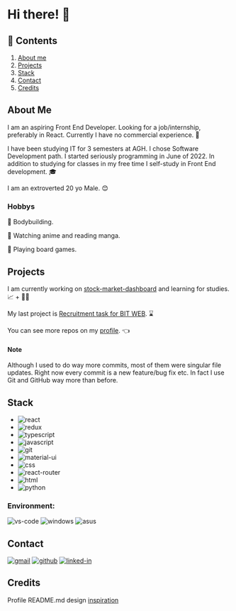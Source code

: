 # Hi there! 👋

## 📑 Contents

1. [About me](#about-me)
2. [Projects](#projects)
3. [Stack](#stack)
4. [Contact](#contact)
5. [Credits](#credits)

## About Me

I am an aspiring Front End Developer. Looking for a job/internship, preferably in React. Currently I have no commercial experience. 🚀

I have been studying IT for 3 semesters at AGH. I chose Software Development path. I started seriously programming in June of 2022. In addition to studying for classes in my free time I self-study in Front End development. 🎓

I am an extroverted 20 yo Male. 😊

### Hobbys

💪 Bodybuilding.

🍜 Watching anime and reading manga.

🐲 Playing board games.

## Projects

I am currently working on [stock-market-dashboard](https://github.com/karmatys8/stock-market-dashboard) and learning for studies. 📈 + 👨‍🎓

My last project is [Recruitment task for BIT WEB](https://github.com/karmatys8/BIT_WEB_recruitment_task). ⌛

You can see more repos on my [profile](https://github.com/karmatys8?tab=repositories). 👈

#### Note

Although I used to do way more commits, most of them were singular file updates. Right now every commit is a new feature/bug fix etc. In fact I use Git and GitHub way more than before.

## Stack

* ![react](https://img.shields.io/badge/React-20232A?style=for-the-badge&logo=react&logoColor=61DAFB)
* ![redux](https://img.shields.io/badge/Redux-593D88?style=for-the-badge&logo=redux&logoColor=764ABC)
* ![typescript](https://img.shields.io/badge/TypeScript-3178C6?style=for-the-badge&logo=typescript&logoColor=white)
* ![javascript](https://img.shields.io/badge/JavaScript-323330?style=for-the-badge&logo=javascript&logoColor=F7DF1E)
* ![git](https://img.shields.io/badge/Git-323330?style=for-the-badge&logo=git&logoColor=F05032)
* ![material-ui](https://img.shields.io/badge/Material_UI-0081CB?style=for-the-badge&logo=mui&logoColor=white)
* ![css](https://img.shields.io/badge/CSS3-1572B6?style=for-the-badge&logo=css3&logoColor=white)
* ![react-router](https://img.shields.io/badge/React_Router-1572B6?style=for-the-badge&logo=react-router&logoColor=CA4245)
* ![html](https://img.shields.io/badge/HTML5-E34F26?style=for-the-badge&logo=html5&logoColor=white)
* ![python](https://img.shields.io/badge/Python-3776AB?style=for-the-badge&logo=python&logoColor=white)

### Environment:

![vs-code](https://img.shields.io/badge/VS_Code-007ACC?style=for-the-badge&logo=Visual-Studio-Code&logoColor=white)
![windows](https://img.shields.io/badge/Windows_10-0078D6?style=for-the-badge&logo=windows&logoColor=white)
![asus](https://img.shields.io/badge/ASUS-0078D6?style=for-the-badge&logo=asus&logoColor=000000)

## Contact

[![gmail](https://img.shields.io/badge/Gmail-D14836?style=for-the-badge&logo=Gmail&logoColor=white)](mailto:karmatys888@gmail.com)
[![github](https://img.shields.io/badge/GitHub-000000?style=for-the-badge&logo=GitHub&logoColor=white)](https://github.com/karmatys8)
[![linked-in](https://img.shields.io/badge/Linked_In-0077B5?style=for-the-badge&logo=LinkedIn&logoColor=white)](https://www.linkedin.com/in/karmatys)

## Credits
Profile README.md design [inspiration](https://github.com/ruppysuppy)
